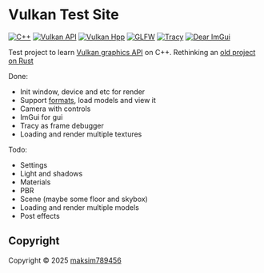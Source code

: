 # Vulkan Test Site
[![C++](https://img.shields.io/badge/C++-00599C?style=for-the-badge&logo=C%2B%2B&logoColor=white)](https://isocpp.org/)
[![Vulkan API](https://img.shields.io/badge/Vulkan-AC162C.svg?style=for-the-badge&logo=vulkan&logoColor=white&logoSize=auto)](https://github.com/KhronosGroup/Vulkan-Hpp)
[![Vulkan Hpp](https://img.shields.io/badge/vulkan_hpp-2e3d9d?style=for-the-badge)](https://github.com/KhronosGroup/Vulkan-Hpp)
[![GLFW](https://img.shields.io/badge/GLFW-e1d1bf?style=for-the-badge&logo=glfw)](https://www.glfw.org/)
[![Tracy](https://img.shields.io/badge/Tracy-d6e4ff?style=for-the-badge)](https://github.com/wolfpld/tracy)
[![Dear ImGui](https://img.shields.io/badge/Dear_ImGui-294a7a?style=for-the-badge)](https://github.com/ocornut/imgui)

Test project to learn [Vulkan graphics API](https://vulkan.org/) on C++. Rethinking an [old project on Rust](https://github.com/maksim789456/VkTestSite-rs)

Done:
- Init window, device and etc for render
- Support [formats](https://github.com/assimp/assimp/blob/master/doc/Fileformats.md), load models and view it
- Camera with controls
- ImGui for gui
- Tracy as frame debugger
- Loading and render multiple textures

Todo:
- Settings
- Light and shadows
- Materials
- PBR
- Scene (maybe some floor and skybox)
- Loading and render multiple models
- Post effects

## Copyright

Copyright © 2025 <a href="https://github.com/maksim789456">maksim789456</a>
